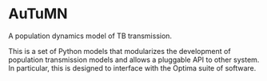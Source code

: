 
AuTuMN
======

A population dynamics model of TB transmission.

This is a set of Python models that modularizes the development of population transmission models and allows a pluggable API to other system. In particular, this is designed to interface with the Optima suite of software.

